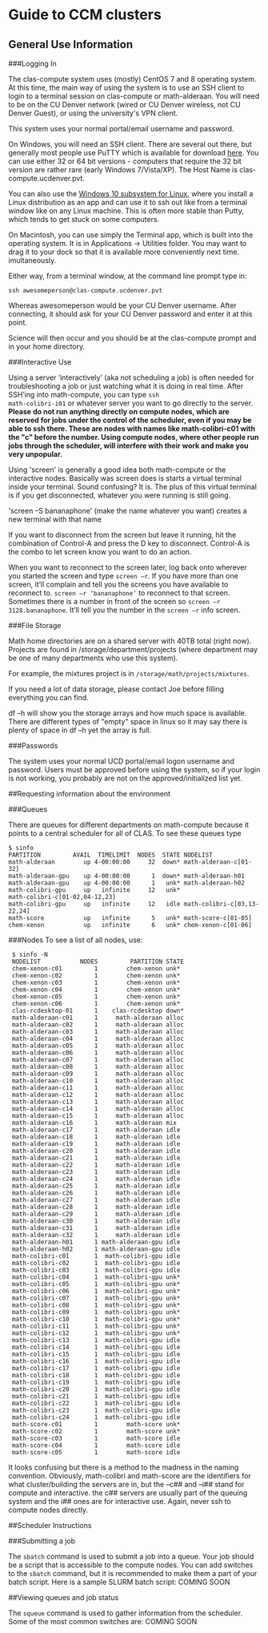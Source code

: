 # Guide to CCM clusters
## General Use Information
###Logging In

The clas-compute system uses (mostly) CentOS 7 and 8 operating system. At this time, the main way of using the system is to use an SSH client to login to a terminal session on clas-compute or math-alderaan. You will need to be on the CU Denver network (wired or CU Denver wireless, not CU Denver Guest), or using the university's VPN client.

This system uses your normal portal/email username and password.

On Windows, you will need an SSH client. There are several out there, but generally most people use PuTTY which is available for download [here](https://www.chiark.greenend.org.uk/~sgtatham/putty/latest.html). You can use either 32 or 64 bit versions - computers that require the 32 bit version are rather rare (early Windows 7/Vista/XP). The Host Name is clas-compute.ucdenver.pvt. 

<!---
(image is from the old system, but same difference)
[[File:Puttywindows.png|center|PuTTY Windows]]
-->

You can also use the [Windows 10 subsystem for Linux](https://docs.microsoft.com/en-us/windows/wsl/install-win10), where you install a Linux distribution as an app and can use it to ssh out like from a terminal window like on any Linux machine. This is often more stable than Putty, which tends to get stuck on some computers.

On Macintosh, you can use simply the Terminal app, which is built into the operating system.
It is in Applications -> Utilities folder. You may want to drag it to your dock so that it is available 
more conveniently next time. imultaneously. 

Either way, from a terminal window, at the command line prompt type in:

    ssh awesomeperson@clas-compute.ucdenver.pvt

Whereas awesomeperson would be your CU Denver username. After connecting, it should ask for your CU Denver password and enter it at this point.

Science will then occur and you should be at the clas-compute prompt and in your home directory.

###Interactive Use

Using a server ‘interactively’ (aka not scheduling a job) is often needed for troubleshooting a job or just watching what it is doing in real time. After SSH’ing into math-compute, you can type <code>ssh math-colibri-i01</code> or whatever server you want to go directly to the server. **Please do not run anything directly on compute nodes, which are reserved for jobs under the control of the scheduler, even if you may be able to ssh there.  These are nodes with names like math-colibri-c01 with the "c" before the number. Using compute nodes, where other people run jobs through the scheduler, will interfere with their work and make you very unpopular.**


Using 'screen' is generally a good idea both math-compute or the interactive nodes. Basically was screen does is starts a virtual terminal inside your terminal. Sound confusing? It is. The plus of this virtual terminal is if you get disconnected, whatever you were running is still going.

'screen –S bananaphone' (make the name whatever you want) creates a new terminal with that name

If you want to disconnect from the screen but leave it running, hit the combination of Control-A and press the D key to disconnect. Control-A is the combo to let screen know you want to do an action.

When you want to reconnect to the screen later, log back onto wherever you started the screen and type <code>screen –r</code>. If you have more than one screen, it’ll complain and tell you the screens you have available to reconnect to. <code>screen –r ‘bananaphone’</code> to reconnect to that screen. Sometimes there is a number in front of the screen so <code>screen –r 3128.bananaphone</code>. It’ll tell you the number in the <code>screen –r</code> info screen.

###File Storage

Math home directories are on a shared server with 40TB total (right now). Projects are found in /storage/department/projects (where department may be one of many departments who use this system).

For example, the mixtures project is in <code>/storage/math/projects/mixtures</code>.

If you need a lot of data storage, please contact Joe before filling everything you can find.

df –h will show you the storage arrays and how much space is available. There are different types of "empty" space in linux so it may say there is plenty of space in df –h yet the array is full.

###Passwords

The system uses your normal UCD portal/email logon username and password. Users must be approved before using the system, so if your login is not working, you probably are not on the approved/initialized list yet.

##Requesting information about the environment

###Queues

There are queues for different departments on math-compute because it points to a central scheduler for all of CLAS. To see these queues type 

    $ sinfo
    PARTITION         AVAIL  TIMELIMIT  NODES  STATE NODELIST
    math-alderaan        up 4-00:00:00     32  down* math-alderaan-c[01-32]
    math-alderaan-gpu    up 4-00:00:00      1  down* math-alderaan-h01
    math-alderaan-gpu    up 4-00:00:00      1   unk* math-alderaan-h02
    math-colibri-gpu     up   infinite     12   unk*
    math-colibri-c[01-02,04-12,23]
    math-colibri-gpu     up   infinite     12   idle math-colibri-c[03,13-22,24]
    math-score           up   infinite      5   unk* math-score-c[01-05]
    chem-xenon           up   infinite      6   unk* chem-xenon-c[01-06]

###Nodes
To see a list of all nodes, use:

     $ sinfo -N
     NODELIST           NODES         PARTITION STATE 
     chem-xenon-c01         1        chem-xenon unk*  
     chem-xenon-c02         1        chem-xenon unk*  
     chem-xenon-c03         1        chem-xenon unk*  
     chem-xenon-c04         1        chem-xenon unk*  
     chem-xenon-c05         1        chem-xenon unk*  
     chem-xenon-c06         1        chem-xenon unk*  
     clas-rcdesktop-01      1    clas-rcdesktop down* 
     math-alderaan-c01      1     math-alderaan alloc 
     math-alderaan-c02      1     math-alderaan alloc 
     math-alderaan-c03      1     math-alderaan alloc 
     math-alderaan-c04      1     math-alderaan alloc 
     math-alderaan-c05      1     math-alderaan alloc 
     math-alderaan-c06      1     math-alderaan alloc 
     math-alderaan-c07      1     math-alderaan alloc 
     math-alderaan-c08      1     math-alderaan alloc 
     math-alderaan-c09      1     math-alderaan alloc 
     math-alderaan-c10      1     math-alderaan alloc 
     math-alderaan-c11      1     math-alderaan alloc 
     math-alderaan-c12      1     math-alderaan alloc 
     math-alderaan-c13      1     math-alderaan alloc 
     math-alderaan-c14      1     math-alderaan alloc 
     math-alderaan-c15      1     math-alderaan alloc 
     math-alderaan-c16      1     math-alderaan mix   
     math-alderaan-c17      1     math-alderaan idle  
     math-alderaan-c18      1     math-alderaan idle  
     math-alderaan-c19      1     math-alderaan idle  
     math-alderaan-c20      1     math-alderaan idle  
     math-alderaan-c21      1     math-alderaan idle  
     math-alderaan-c22      1     math-alderaan idle  
     math-alderaan-c23      1     math-alderaan idle  
     math-alderaan-c24      1     math-alderaan idle  
     math-alderaan-c25      1     math-alderaan idle  
     math-alderaan-c26      1     math-alderaan idle  
     math-alderaan-c27      1     math-alderaan idle  
     math-alderaan-c28      1     math-alderaan idle  
     math-alderaan-c29      1     math-alderaan idle  
     math-alderaan-c30      1     math-alderaan idle  
     math-alderaan-c31      1     math-alderaan idle  
     math-alderaan-c32      1     math-alderaan idle  
     math-alderaan-h01      1 math-alderaan-gpu idle  
     math-alderaan-h02      1 math-alderaan-gpu idle  
     math-colibri-c01       1  math-colibri-gpu idle  
     math-colibri-c02       1  math-colibri-gpu idle  
     math-colibri-c03       1  math-colibri-gpu idle  
     math-colibri-c04       1  math-colibri-gpu unk*  
     math-colibri-c05       1  math-colibri-gpu unk*  
     math-colibri-c06       1  math-colibri-gpu unk*  
     math-colibri-c07       1  math-colibri-gpu unk*  
     math-colibri-c08       1  math-colibri-gpu unk*  
     math-colibri-c09       1  math-colibri-gpu unk*  
     math-colibri-c10       1  math-colibri-gpu unk*  
     math-colibri-c11       1  math-colibri-gpu unk*  
     math-colibri-c12       1  math-colibri-gpu unk*  
     math-colibri-c13       1  math-colibri-gpu idle  
     math-colibri-c14       1  math-colibri-gpu idle  
     math-colibri-c15       1  math-colibri-gpu idle  
     math-colibri-c16       1  math-colibri-gpu idle  
     math-colibri-c17       1  math-colibri-gpu idle  
     math-colibri-c18       1  math-colibri-gpu idle  
     math-colibri-c19       1  math-colibri-gpu idle  
     math-colibri-c20       1  math-colibri-gpu idle  
     math-colibri-c21       1  math-colibri-gpu idle  
     math-colibri-c22       1  math-colibri-gpu idle  
     math-colibri-c23       1  math-colibri-gpu idle  
     math-colibri-c24       1  math-colibri-gpu idle  
     math-score-c01         1        math-score unk*  
     math-score-c02         1        math-score unk*  
     math-score-c03         1        math-score idle  
     math-score-c04         1        math-score idle  
     math-score-c05         1        math-score idle  



It looks confusing but there is a method to the madness in the naming convention. Obviously, math-colibri and math-score are the identifiers for what cluster/building the servers are in, but the –c## and –i## stand for compute and interactive. the c## servers are usually part of the queuing system and the i## ones are for interactive use. Again, never ssh to compute nodes directly.

##Scheduler Instructions

###Submitting a job

The <code>sbatch</code> command is used to submit a job into a queue. Your job should be a script that is accessible to the compute nodes. You can add switches to the <code>sbatch</code> command, but it is recommended to make them a part of your batch script. Here is a sample SLURM batch script: COMING SOON

##Viewing queues and job status

The <code>squeue</code> command is used to gather information from the scheduler. Some of the most common switches are: COMING SOON

